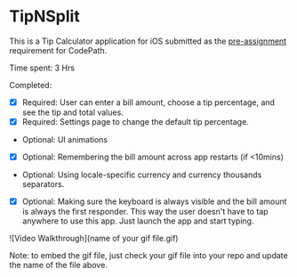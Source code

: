 # TipNSplit

This is a Tip Calculator application for iOS submitted as the [pre-assignment](https://gist.github.com/timothy1ee/7747214) requirement for CodePath.

Time spent: 3 Hrs

Completed:

* [x] Required: User can enter a bill amount, choose a tip percentage, and see the tip and total values.
* [x] Required: Settings page to change the default tip percentage.
* Optional: UI animations
* [x] Optional: Remembering the bill amount across app restarts (if <10mins)
* Optional: Using locale-specific currency and currency thousands separators.
* [x] Optional: Making sure the keyboard is always visible and the bill amount is always the first responder. This way the user doesn't have to tap anywhere to use this app. Just launch the app and start typing.

![Video Walkthrough](name of your gif file.gif)

Note: to embed the gif file, just check your gif file into your repo and update the name of the file above.

